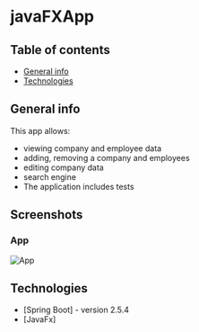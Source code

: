 # javaFXApp


## Table of contents
* [General info](#general-info)
* [Technologies](#technologies)


## General info

This app allows:
- viewing company and employee data
- adding, removing a company and employees
- editing company data
- search engine
- The application includes tests

## Screenshots

### App
![App](./src/main/resources/static/images/screen1.JPG)


## Technologies
* [Spring Boot] - version 2.5.4
* [JavaFx] 
